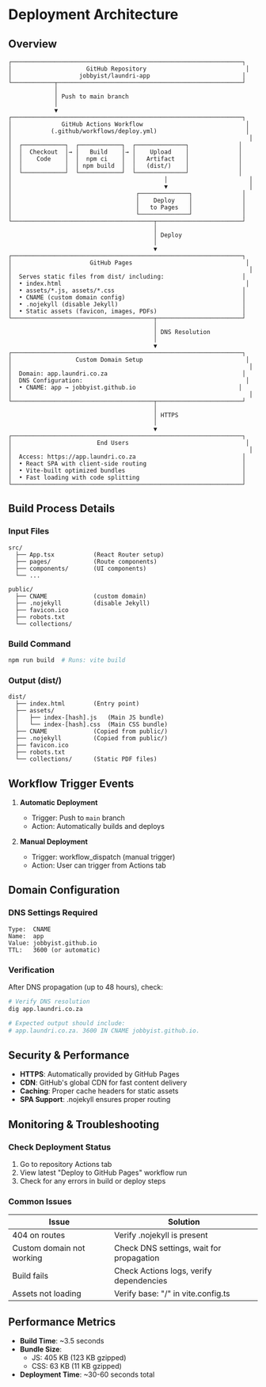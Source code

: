 # Deployment Architecture

## Overview

```
┌─────────────────────────────────────────────────────────────────┐
│                     GitHub Repository                            │
│                   jobbyist/laundri-app                          │
└────────────┬────────────────────────────────────────────────────┘
             │
             │ Push to main branch
             │
             ▼
┌─────────────────────────────────────────────────────────────────┐
│              GitHub Actions Workflow                             │
│           (.github/workflows/deploy.yml)                         │
│                                                                   │
│  ┌────────────┐  ┌────────────┐  ┌──────────────┐              │
│  │  Checkout  │→ │   Build    │→ │    Upload    │              │
│  │    Code    │  │  npm ci    │  │   Artifact   │              │
│  │            │  │ npm build  │  │   (dist/)    │              │
│  └────────────┘  └────────────┘  └──────────────┘              │
│                                           │                       │
│                                           ▼                       │
│                                   ┌──────────────┐              │
│                                   │    Deploy    │              │
│                                   │   to Pages   │              │
│                                   └──────────────┘              │
└────────────────────────────────────────┬────────────────────────┘
                                         │
                                         │ Deploy
                                         │
                                         ▼
┌─────────────────────────────────────────────────────────────────┐
│                      GitHub Pages                                │
│                                                                   │
│  Serves static files from dist/ including:                      │
│  • index.html                                                    │
│  • assets/*.js, assets/*.css                                    │
│  • CNAME (custom domain config)                                 │
│  • .nojekyll (disable Jekyll)                                   │
│  • Static assets (favicon, images, PDFs)                        │
└────────────────────────────────────────┬────────────────────────┘
                                         │
                                         │ DNS Resolution
                                         │
                                         ▼
┌─────────────────────────────────────────────────────────────────┐
│                  Custom Domain Setup                             │
│                                                                   │
│  Domain: app.laundri.co.za                                      │
│  DNS Configuration:                                              │
│  • CNAME: app → jobbyist.github.io                             │
│                                                                   │
└────────────────────────────────────────┬────────────────────────┘
                                         │
                                         │ HTTPS
                                         │
                                         ▼
┌─────────────────────────────────────────────────────────────────┐
│                        End Users                                 │
│                                                                   │
│  Access: https://app.laundri.co.za                              │
│  • React SPA with client-side routing                           │
│  • Vite-built optimized bundles                                 │
│  • Fast loading with code splitting                             │
└─────────────────────────────────────────────────────────────────┘
```

## Build Process Details

### Input Files
```
src/
  ├── App.tsx           (React Router setup)
  ├── pages/            (Route components)
  ├── components/       (UI components)
  └── ...

public/
  ├── CNAME             (custom domain)
  ├── .nojekyll         (disable Jekyll)
  ├── favicon.ico
  ├── robots.txt
  └── collections/
```

### Build Command
```bash
npm run build  # Runs: vite build
```

### Output (dist/)
```
dist/
  ├── index.html        (Entry point)
  ├── assets/
  │   ├── index-[hash].js   (Main JS bundle)
  │   └── index-[hash].css  (Main CSS bundle)
  ├── CNAME             (Copied from public/)
  ├── .nojekyll         (Copied from public/)
  ├── favicon.ico
  ├── robots.txt
  └── collections/      (Static PDF files)
```

## Workflow Trigger Events

1. **Automatic Deployment**
   - Trigger: Push to `main` branch
   - Action: Automatically builds and deploys

2. **Manual Deployment**
   - Trigger: workflow_dispatch (manual trigger)
   - Action: User can trigger from Actions tab

## Domain Configuration

### DNS Settings Required
```
Type:  CNAME
Name:  app
Value: jobbyist.github.io
TTL:   3600 (or automatic)
```

### Verification
After DNS propagation (up to 48 hours), check:
```bash
# Verify DNS resolution
dig app.laundri.co.za

# Expected output should include:
# app.laundri.co.za. 3600 IN CNAME jobbyist.github.io.
```

## Security & Performance

- **HTTPS**: Automatically provided by GitHub Pages
- **CDN**: GitHub's global CDN for fast content delivery
- **Caching**: Proper cache headers for static assets
- **SPA Support**: .nojekyll ensures proper routing

## Monitoring & Troubleshooting

### Check Deployment Status
1. Go to repository Actions tab
2. View latest "Deploy to GitHub Pages" workflow run
3. Check for any errors in build or deploy steps

### Common Issues

| Issue | Solution |
|-------|----------|
| 404 on routes | Verify .nojekyll is present |
| Custom domain not working | Check DNS settings, wait for propagation |
| Build fails | Check Actions logs, verify dependencies |
| Assets not loading | Verify base: "/" in vite.config.ts |

## Performance Metrics

- **Build Time**: ~3.5 seconds
- **Bundle Size**: 
  - JS: 405 KB (123 KB gzipped)
  - CSS: 63 KB (11 KB gzipped)
- **Deployment Time**: ~30-60 seconds total
